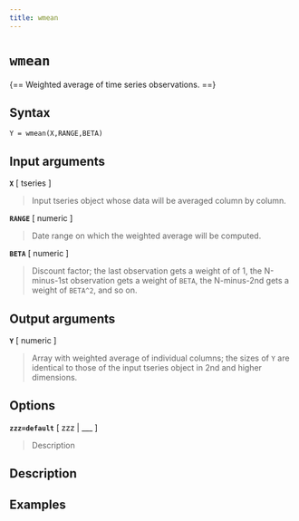```yaml
---
title: wmean
---
```


# `wmean`

{== Weighted average of time series observations. ==}


## Syntax 

    Y = wmean(X,RANGE,BETA)


## Input arguments 

__`X`__ [ tseries ] 
> 
> Input tseries object whose data will be averaged
> column by column.
> 

__`RANGE`__ [ numeric ] 
> 
> Date range on which the weighted average will be
> computed.
> 

__`BETA`__ [ numeric ]
> 
> Discount factor; the last observation gets a weight of
> of 1, the N-minus-1st observation gets a weight of `BETA`, the N-minus-2nd
> gets a weight of `BETA^2`, and so on.
> 

## Output arguments 

__`Y`__ [ numeric ] 
> 
> Array with weighted average of individual columns;
> the sizes of `Y` are identical to those of the input tseries object in
> 2nd and higher dimensions.
> 

## Options 

__`zzz=default`__ [ zzz | ___ ]
> 
> Description
> 


## Description 



## Examples

```matlab
```

